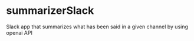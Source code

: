# summarizerSlack
Slack app that summarizes what has been said in a given channel by using openai API
